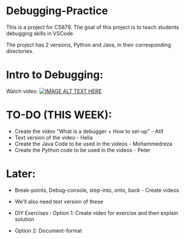 # Debugging-Practice

This is a project for CS879. The goal of this project is to teach students debugging skills in VSCode.

The project has 2 versions, Python and Java, in their corresponding directories.

# Intro to Debugging:
Watch video:
[![IMAGE ALT TEXT HERE](https://img.youtube.com/vi/4Zfbp7QbRfA/1.jpg)](https://youtu.be/4Zfbp7QbRfA)

# TO-DO (THIS WEEK):
- Create the video "What is a debugger + How to set-up" - Atif
- Text version of the video - Helia
- Create the Java Code to be used in the videos - Mohammedreza
- Create the Python code to be used in the videos - Peter

# Later:
  - Break-points, Debug-console, step-into, onto, back - Create videos
  - We'll also need text version of these
 
- DIY Exercises : Option 1: Create video for exercise and then explain solution
- Option 2: Document-format
  
